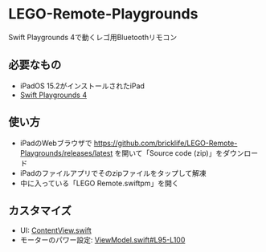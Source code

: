# LEGO-Remote-Playgrounds
Swift Playgrounds 4で動くレゴ用Bluetoothリモコン

## 必要なもの
- iPadOS 15.2がインストールされたiPad
- [Swift Playgrounds 4](https://apps.apple.com/jp/app/swift-playgrounds/id1496833156?l=en&mt=12)

## 使い方
- iPadのWebブラウザで https://github.com/bricklife/LEGO-Remote-Playgrounds/releases/latest を開いて「Source code (zip)」をダウンロード
- iPadのファイルアプリでそのzipファイルをタップして解凍
- 中に入っている「LEGO Remote.swiftpm」を開く

## カスタマイズ
- UI: [ContentView.swift](https://github.com/bricklife/LEGO-Remote-Playgrounds/blob/main/LEGO%20Remote.swiftpm/ContentView.swift)
- モーターのパワー設定: [ViewModel.swift#L95-L100](https://github.com/bricklife/LEGO-Remote-Playgrounds/blob/main/LEGO%20Remote.swiftpm/ViewModel.swift#L95-L100)
